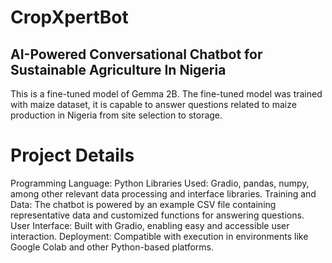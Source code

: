 # CropXpertBot
## AI-Powered Conversational Chatbot for Sustainable Agriculture In Nigeria
This is a fine-tuned model of Gemma 2B. The fine-tuned model was trained with maize dataset, it is capable to answer questions related to maize production in Nigeria from site selection to storage.

# Project Details 
Programming Language: Python
Libraries Used: Gradio, pandas, numpy, among other relevant data processing and interface libraries.
Training and Data: The chatbot is powered by an example CSV file containing representative data and customized functions for answering questions.
User Interface: Built with Gradio, enabling easy and accessible user interaction.
Deployment: Compatible with execution in environments like Google Colab and other Python-based platforms.
